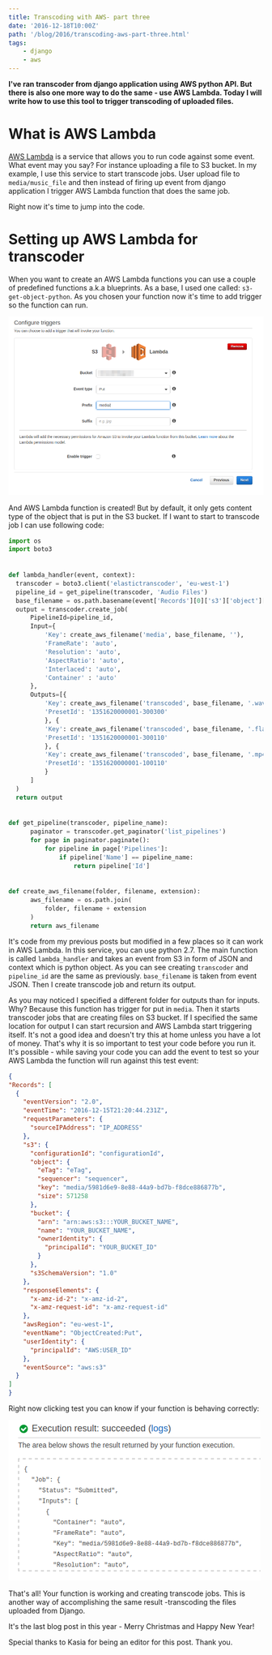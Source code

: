 ```yaml
---
title: Transcoding with AWS- part three
date: '2016-12-18T10:00Z'
path: '/blog/2016/transcoding-aws-part-three.html'
tags:
    - django
    - aws
---
```


**I've ran transcoder from django application using AWS python API. But
there is also one more way to do the same - use AWS Lambda. Today I will
write how to use this tool to trigger transcoding of uploaded files.**

What is AWS Lambda
==================

[AWS Lambda](http://docs.aws.amazon.com/lambda/latest/dg/welcome.html)
is a service that allows you to run code against some event. What event
may you say? For instance uploading a file to S3 bucket. In my example,
I use this service to start transcode jobs. User upload file to
`media/music_file` and then instead of firing up event from django
application I trigger AWS Lambda function that does the same job.

Right now it's time to jump into the code.

Setting up AWS Lambda for transcoder
====================================

When you want to create an AWS Lambda functions you can use a couple of
predefined functions a.k.a blueprints. As a base, I used one called:
`s3-get-object-python`. As you chosen your function now it's time to add
trigger so the function can run.

![AWS Lambda configuration](./aws_lambda1.png)

And AWS Lambda function is created! But by default, it only gets content
type of the object that is put in the S3 bucket. If I want to start to
transcode job I can use following code:

```python
import os
import boto3


def lambda_handler(event, context):
  transcoder = boto3.client('elastictranscoder', 'eu-west-1')
  pipeline_id = get_pipeline(transcoder, 'Audio Files')
  base_filename = os.path.basename(event['Records'][0]['s3']['object']['key'])
  output = transcoder.create_job(
      PipelineId=pipeline_id,
      Input={
          'Key': create_aws_filename('media', base_filename, ''),
          'FrameRate': 'auto',
          'Resolution': 'auto',
          'AspectRatio': 'auto',
          'Interlaced': 'auto',
          'Container' : 'auto'
      },
      Outputs=[{
          'Key': create_aws_filename('transcoded', base_filename, '.wav'),
          'PresetId': '1351620000001-300300'
          }, {
          'Key': create_aws_filename('transcoded', base_filename, '.flac'),
          'PresetId': '1351620000001-300110'
          }, {
          'Key': create_aws_filename('transcoded', base_filename, '.mp4'),
          'PresetId': '1351620000001-100110'
          }
      ]
  )
  return output


def get_pipeline(transcoder, pipeline_name):
      paginator = transcoder.get_paginator('list_pipelines')
      for page in paginator.paginate():
          for pipeline in page['Pipelines']:
              if pipeline['Name'] == pipeline_name:
                  return pipeline['Id']


def create_aws_filename(folder, filename, extension):
      aws_filename = os.path.join(
          folder, filename + extension
      )
      return aws_filename
```

It's code from my previous posts but modified in a few places so it can
work in AWS Lambda. In this service, you can use python 2.7. The main
function is called `lambda_handler` and takes an event from S3 in form
of JSON and context which is python object. As you can see creating
`transcoder` and `pipeline_id` are the same as previously.
`base_filename` is taken from event JSON. Then I create transcode job
and return its output.

As you may noticed I specified a different folder for outputs than for
inputs. Why? Because this function has trigger for put in `media`. Then
it starts transcoder jobs that are creating files on S3 bucket. If I
specified the same location for output I can start recursion and AWS
Lambda start triggering itself. It's not a good idea and doesn't try
this at home unless you have a lot of money. That's why it is so
important to test your code before you run it. It's possible - while
saving your code you can add the event to test so your AWS Lambda the
function will run against this test event:

```json
{
"Records": [
  {
    "eventVersion": "2.0",
    "eventTime": "2016-12-15T21:20:44.231Z",
    "requestParameters": {
      "sourceIPAddress": "IP_ADDRESS"
    },
    "s3": {
      "configurationId": "configurationId",
      "object": {
        "eTag": "eTag",
        "sequencer": "sequencer",
        "key": "media/5981d6e9-8e88-44a9-bd7b-f8dce886877b",
        "size": 571258
      },
      "bucket": {
        "arn": "arn:aws:s3:::YOUR_BUCKET_NAME",
        "name": "YOUR_BUCKET_NAME",
        "ownerIdentity": {
          "principalId": "YOUR_BUCKET_ID"
        }
      },
      "s3SchemaVersion": "1.0"
    },
    "responseElements": {
      "x-amz-id-2": "x-amz-id-2",
      "x-amz-request-id": "x-amz-request-id"
    },
    "awsRegion": "eu-west-1",
    "eventName": "ObjectCreated:Put",
    "userIdentity": {
      "principalId": "AWS:USER_ID"
    },
    "eventSource": "aws:s3"
  }
]
}
```

Right now clicking test you can know if your function is behaving
correctly:

![AWS Lambda test function result](./aws_lambda2.png)

That's all! Your function is working and creating transcode jobs. This
is another way of accomplishing the same result -transcoding the files
uploaded from Django.

It's the last blog post in this year - Merry Christmas and Happy New
Year!

Special thanks to Kasia for being an editor for this post. Thank you.
